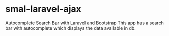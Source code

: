 # smal-laravel-ajax
Autocomplete Search Bar with Laravel and Bootstrap
This app has a search bar with autocomplete which displays the data available in db.
